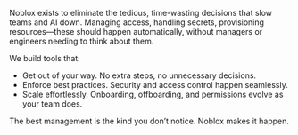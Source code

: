 Noblox exists to eliminate the tedious, time-wasting decisions that slow teams and AI down. Managing access, handling secrets, provisioning resources—these should happen automatically, without managers or engineers needing to think about them.

We build tools that:

* Get out of your way. No extra steps, no unnecessary decisions.
* Enforce best practices. Security and access control happen seamlessly.
* Scale effortlessly. Onboarding, offboarding, and permissions evolve as your team does.

The best management is the kind you don’t notice. Noblox makes it happen.
